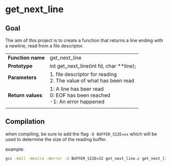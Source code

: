 # get_next_line

## Goal

The aim of this project is to create a function that returns a line ending with a newline, read from a file descriptor.

|||
|-|-|
__Function name__   | get_next_line
__Prototype__       | int get_next_line(int fd, char **line);
__Parameters__      | 1. file descriptor for reading<br>2. The value of what has been read
__Return values__   | 1: A line has beer read<br>0: EOF has been reached<br>-1: An error happened
|||

## Compilation

when compiling, be sure to add the flag `-D BUFFER_SIZE=xx` which will be used to determine the size of the reading buffer.

example:

```sh
gcc -Wall -Wextra -Werror -D BUFFER_SIZE=32 get_next_line.c get_next_line_utils.c main.c
```

